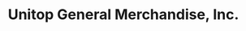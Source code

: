 ---
title: "Unitop General Merchandise, Inc."
url: /zamboanga/unitop-general-merchandise-inc/
shop: Warenhaus
---